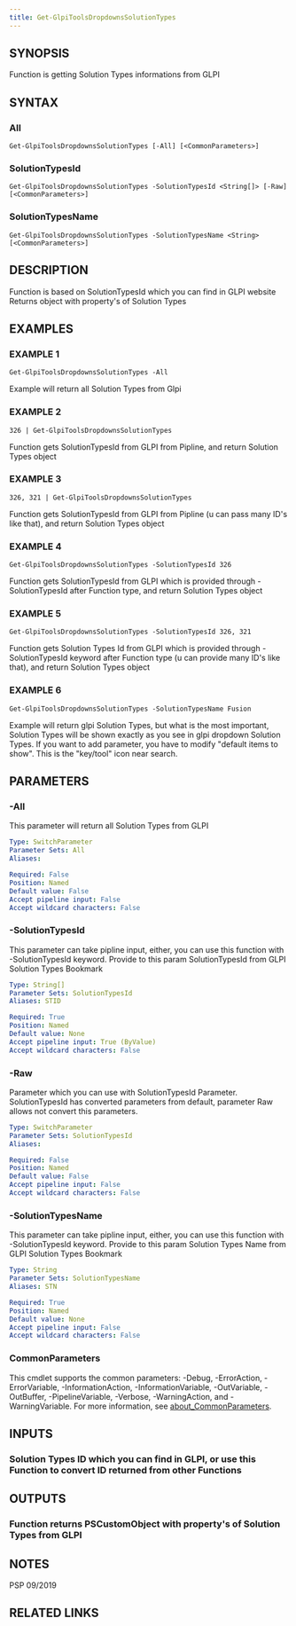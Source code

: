 ```yaml
---
title: Get-GlpiToolsDropdownsSolutionTypes
---
```


## SYNOPSIS
Function is getting Solution Types informations from GLPI

## SYNTAX

### All
```
Get-GlpiToolsDropdownsSolutionTypes [-All] [<CommonParameters>]
```

### SolutionTypesId
```
Get-GlpiToolsDropdownsSolutionTypes -SolutionTypesId <String[]> [-Raw] [<CommonParameters>]
```

### SolutionTypesName
```
Get-GlpiToolsDropdownsSolutionTypes -SolutionTypesName <String> [<CommonParameters>]
```

## DESCRIPTION
Function is based on SolutionTypesId which you can find in GLPI website
Returns object with property's of Solution Types

## EXAMPLES

### EXAMPLE 1
```
Get-GlpiToolsDropdownsSolutionTypes -All
```

Example will return all Solution Types from Glpi

### EXAMPLE 2
```
326 | Get-GlpiToolsDropdownsSolutionTypes
```

Function gets SolutionTypesId from GLPI from Pipline, and return Solution Types object

### EXAMPLE 3
```
326, 321 | Get-GlpiToolsDropdownsSolutionTypes
```

Function gets SolutionTypesId from GLPI from Pipline (u can pass many ID's like that), and return Solution Types object

### EXAMPLE 4
```
Get-GlpiToolsDropdownsSolutionTypes -SolutionTypesId 326
```

Function gets SolutionTypesId from GLPI which is provided through -SolutionTypesId after Function type, and return Solution Types object

### EXAMPLE 5
```
Get-GlpiToolsDropdownsSolutionTypes -SolutionTypesId 326, 321
```

Function gets Solution Types Id from GLPI which is provided through -SolutionTypesId keyword after Function type (u can provide many ID's like that), and return Solution Types object

### EXAMPLE 6
```
Get-GlpiToolsDropdownsSolutionTypes -SolutionTypesName Fusion
```

Example will return glpi Solution Types, but what is the most important, Solution Types will be shown exactly as you see in glpi dropdown Solution Types.
If you want to add parameter, you have to modify "default items to show".
This is the "key/tool" icon near search.

## PARAMETERS

### -All
This parameter will return all Solution Types from GLPI

```yaml
Type: SwitchParameter
Parameter Sets: All
Aliases:

Required: False
Position: Named
Default value: False
Accept pipeline input: False
Accept wildcard characters: False
```

### -SolutionTypesId
This parameter can take pipline input, either, you can use this function with -SolutionTypesId keyword.
Provide to this param SolutionTypesId from GLPI Solution Types Bookmark

```yaml
Type: String[]
Parameter Sets: SolutionTypesId
Aliases: STID

Required: True
Position: Named
Default value: None
Accept pipeline input: True (ByValue)
Accept wildcard characters: False
```

### -Raw
Parameter which you can use with SolutionTypesId Parameter.
SolutionTypesId has converted parameters from default, parameter Raw allows not convert this parameters.

```yaml
Type: SwitchParameter
Parameter Sets: SolutionTypesId
Aliases:

Required: False
Position: Named
Default value: False
Accept pipeline input: False
Accept wildcard characters: False
```

### -SolutionTypesName
This parameter can take pipline input, either, you can use this function with -SolutionTypesId keyword.
Provide to this param Solution Types Name from GLPI Solution Types Bookmark

```yaml
Type: String
Parameter Sets: SolutionTypesName
Aliases: STN

Required: True
Position: Named
Default value: None
Accept pipeline input: False
Accept wildcard characters: False
```

### CommonParameters
This cmdlet supports the common parameters: -Debug, -ErrorAction, -ErrorVariable, -InformationAction, -InformationVariable, -OutVariable, -OutBuffer, -PipelineVariable, -Verbose, -WarningAction, and -WarningVariable. For more information, see [about_CommonParameters](http://go.microsoft.com/fwlink/?LinkID=113216).

## INPUTS

### Solution Types ID which you can find in GLPI, or use this Function to convert ID returned from other Functions
## OUTPUTS

### Function returns PSCustomObject with property's of Solution Types from GLPI
## NOTES
PSP 09/2019

## RELATED LINKS
